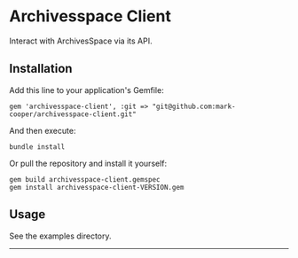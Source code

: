 Archivesspace Client
====================

Interact with ArchivesSpace via its API.

Installation
------------

Add this line to your application's Gemfile:

```
gem 'archivesspace-client', :git => "git@github.com:mark-cooper/archivesspace-client.git"
```

And then execute:

```
bundle install
```

Or pull the repository and install it yourself:

```
gem build archivesspace-client.gemspec
gem install archivesspace-client-VERSION.gem
```

Usage
-----

See the examples directory.

---
